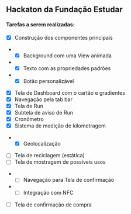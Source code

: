 ## Hackaton da Fundação Estudar

#### Tarefas a serem realizadas:

- [X] Construção dos componentes principais
- - [X] Background com uma View animada
- - [X] Texto com as propriedades padrões
- - [X] Botão personalizável
- [X] Tela de Dashboard com o cartão e gradientes
- [X] Navegação pela tab bar
- [X] Tela de Run
- [X] Subtela de aviso de Run
- [X] Cronômetro
- [X] Sistema de medição de kilometragem
- - [X] Geolocalização
- [ ] Tela de reciclagem (estática)
- [ ] Tela de mostragem de possíveis usos
- - [ ] Navegação para Tela de confirmação
- - [ ] Integração com NFC
- [ ] Tela de confirmação de compra